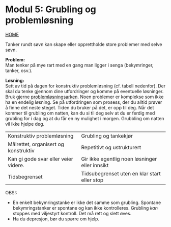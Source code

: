 # Modul 5: Grubling og problemløsning

[HOME](../README.md)

Tanker rundt søvn kan skape eller opprettholde store problemer med selve søvn.

__Problem:__  
Man tenker på mye rart med en gang man ligger i senga (bekymringer, tanker, osv.).

__Løsning:__  
Sett av tid på dagen for konstruktiv problemløsning (cf. tabell nedenfor). Der skal du tenke gjennom dine utfordringer og komme på eventuelle løsninger. Bruk gjerne [problemløsningsarken](../media/vedlegg/problemlosningsark.pdf). Noen problemer er komplekse som ikke ha en endelig løsning. Se på utfordringen som prosess, der du alltid prøver å finne det neste steget. Tiden du bruker på det, er opp til deg. Når det kommer til grubling om natten, kan du si til deg selv at du er ferdig med grubling for i dag og at du får en ny mulighet i morgen. Grubbling om natten vil ikke hjelpe deg.

|||
|-|-|
|Konstruktiv problemløsning|Grubling og tankekjør|
|Målrettet, organisert og konstruktiv|Repetitivt og ustrukturert|
|Kan gi gode svar eller veier videre.|Gir ikke egentlig noen løsninger eller innsikt|
|Tidsbegrenset|Tidsubegrenset uten en klar start eller stop|

OBS!: 
* En enkelt bekymringstanke er ikke det samme som grubling. Spontane bekymringstanker er spontane og kan ikke kontrolleres. Grubling _kan_ stoppes med viljestyrt kontroll. Det må rett og slett øves.
* Ha du depresjon, bør du spørre om hjelp.
